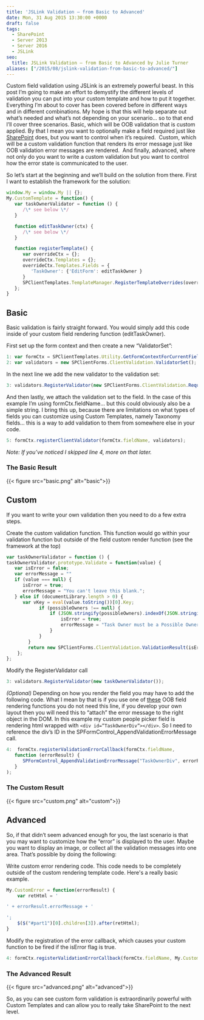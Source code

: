 ```yaml
---
title: 'JSLink Validation – from Basic to Advanced'
date: Mon, 31 Aug 2015 13:30:00 +0000
draft: false
tags:
  - SharePoint
  - Server 2013
  - Server 2016
  - JSLink
seo:
  title: JSLink Validation – from Basic to Advanced by Julie Turner
aliases: ["/2015/08/jslink-validation-from-basic-to-advanced/"]
---
```


Custom field validation using JSLink is an extremely powerful beast. In this post I’m going to make an effort to demystify the different levels of validation you can put into your custom template and how to put it together. Everything I’m about to cover has been covered before in different ways and in different combinations. My hope is that this will help separate out what’s needed and what’s not depending on your scenario… so to that end I’ll cover three scenarios. Basic, which will be OOB validation that is custom applied. By that I mean you want to optionally make a field required just like [SharePoint](https://sharepoint.microsoft.com "Microsoft SharePoint") does, but you want to control when it’s required.  Custom, which will be a custom validation function that renders its error message just like OOB validation error messages are rendered.  And finally, advanced, where not only do you want to write a custom validation but you want to control how the error state is communicated to the user.

So let’s start at the beginning and we’ll build on the solution from there. First I want to establish the framework for the solution:

```javascript
window.My = window.My || {};
My.CustomTemplate = function() { 
   var taskOwnerValidator = function () {
      /\* see below \*/
   }

   function editTaskOwner(ctx) {
      /\* see below \*/
   }

   function registerTemplate() {
      var overrideCtx = {};
      overrideCtx.Templates = {};
      overrideCtx.Templates.Fields = {
         'TaskOwner': {'EditForm': editTaskOwner }
      }
      SPClientTemplates.TemplateManager.RegisterTemplateOverrides(overrideCtx);
   };
}

```

## Basic

Basic validation is fairly straight forward. You would simply add this code inside of your custom field rendering function (editTaskOwner).

First set up the form context and then create a new “ValidatorSet”:

```js
1: var formCtx = SPClientTemplates.Utility.GetFormContextForCurrentField(ctx);
2: var validators = new SPClientForms.ClientValidation.ValidatorSet(); 
```

In the next line we add the new validator to the validation set:

```js
3: validators.RegisterValidator(new SPClientForms.ClientValidation.RequiredValidator()); 
```

And then lastly, we attach the validation set to the field. In the case of this example I’m using formCtx.fieldName… but this could obviously also be a simple string. I bring this up, because there are limitations on what types of fields you can customize using Custom Templates, namely Taxonomy fields… this is a way to add validation to them from somewhere else in your code.

```js
5: formCtx.registerClientValidator(formCtx.fieldName, validators);
```

_Note: If you’ve noticed I skipped line 4, more on that later._

### The Basic Result

{{< figure src="basic.png" alt="basic">}}

## Custom

If you want to write your own validation then you need to do a few extra steps.

Create the custom validation function. This function would go within your validation function but outside of the field custom render function (see the framework at the top)

```js
var taskOwnerValidator = function () {
taskOwnerValidator.prototype.Validate = function(value) {
   var isError = false; 
   var errorMessage = ""
   if (value === null) {
      isError = true;
      errorMessage = "You can't leave this blank.";
   } else if (documentLibrary.length > 0) {
      var vKey = eval(value.toString())[0].Key;
            if (possibleOwners !== null) {
                if (JSON.stringify(possibleOwners).indexOf(JSON.stringify(vKey)) < 0) {
                    isError = true;
                    errorMessage = "Task Owner must be a Possible Owner.";
                }
            }
        }
        return new SPClientForms.ClientValidation.ValidationResult(isError, errorMessage);
    };
};
```

Modify the RegisterValidator call

```js
3: validators.RegisterValidator(new taskOwnerValidator());
```

_(Optional)_ Depending on how you render the field you may have to add the following code. What I mean by that is if you use one of [these](https://learn.microsoft.com/en-us/samples/browse/) OOB field rendering functions you do not need this line, if you develop your own layout then you will need this to “attach” the error message to the right object in the DOM. In this example my custom people picker field is rendering html wrapped with ```<div id=”TaskOwnerDiv”></div>```. So I need to reference the div’s ID in the SPFormControl\_AppendValidationErrorMessage call.

```js
4:  formCtx.registerValidationErrorCallback(formCtx.fieldName, 
   function (errorResult) { 
      SPFormControl_AppendValidationErrorMessage("TaskOwnerDiv", errorResult);
   }
);
```

### The Custom Result

{{< figure src="custom.png" alt="custom">}}

## Advanced

So, if that didn’t seem advanced enough for you, the last scenario is that you may want to customize how the “error” is displayed to the user. Maybe you want to display an image, or collect all the validation messages into one area. That’s possible by doing the following:

Write custom error rendering code. This code needs to be completely outside of the custom rendering template code. Here's a really basic example.

```js
My.CustomError = function(errorResult) {
    var retHtml = '

' + errorResult.errorMessage + '

';
    $($("#part1")[0].children[3]).after(retHtml);
}
```

Modify the registration of the error callback, which causes your custom function to be fired if the isError flag is true.

```js
4: formCtx.registerValidationErrorCallback(formCtx.fieldName, My.CustomError);
```

### The Advanced Result

{{< figure src="advanced.png" alt="advanced">}}

So, as you can see custom form validation is extraordinarily powerful with Custom Templates and can allow you to really take SharePoint to the next level.
